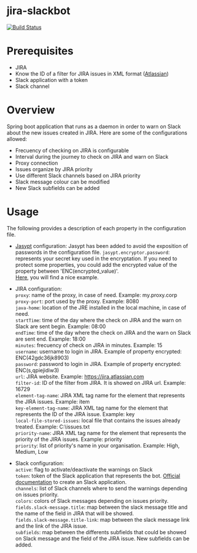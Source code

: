 # jira-slackbot
[![Build Status](https://travis-ci.org/noeliajimenezg/jira-slackbot.svg?branch=master)](https://travis-ci.org/noeliajimenezg/jira-slackbot)

# Prerequisites
- JIRA
- Know the ID of a filter for JIRA issues in XML format ([Atlassian](https://confluence.atlassian.com/jira064/displaying-search-results-in-xml-720416695.html))
- Slack application with a token
- Slack channel

# Overview
Spring boot application that runs as a daemon in order to warn on Slack about the new issues created in JIRA.
Here are some of the configurations allowed:
- Frecuency of checking on JIRA is configurable
- Interval during the journey to check on JIRA and warn on Slack
- Proxy connection
- Issues organize by JIRA priority
- Use different Slack channels based on JIRA priority
- Slack message colour can be modified
- New Slack subfields can be added

# Usage
The following provides a description of each property in the configuration file.

- [Jasypt](https://github.com/ulisesbocchio/jasypt-spring-boot) configuration: Jasypt has been added to avoid the exposition of passwords in the configuration file.
`jasypt.encryptor.password`: represents your secret key used in the encryptation. If you need to protect some properties, you could add the encrypted value of the property between 'ENC(encrypted_value)'.  
[Here](http://www.ru-rocker.com/2017/01/13/spring-boot-encrypting-sensitive-variable-properties-file/), you will find a nice example.

- JIRA configuration:  
`proxy`: name of the proxy, in case of need. Example: my.proxy.corp  
`proxy-port`: port used by the proxy. Example: 8080  
`java-home`: location of the JRE installed in the local machine, in case of need.  
`startTime`: time of the day where the check on JIRA and the warn on Slack are sent begin. Example: 08:00  
`endTime`: time of the day where the check on JIRA and the warn on Slack are sent end. Example: 18:00  
`minutes`: frecuency of check on JIRA in minutes. Example: 15  
`username`: username to login in JIRA. Example of property encrypted: ENC(42gdc36jk8903)  
`password`: password to login in JIRA. Example of property encrypted: ENC(s,qpiejidiw3)  
`url`: JIRA website. Example: https://jira.atlassian.com  
`filter-id`: ID of the filter from JIRA. It is showed on JIRA url. Example: 16729  
`element-tag-name`: JIRA XML tag name for the element that represents the JIRA issues. Example: item  
`key-element-tag-name`: JIRA XML tag name for the element that represents the ID of the JIRA issue. Example: key  
`local-file-stored-issues`: local file that contains the issues already treated. Example: C:\issues.txt  
`priority-name`: JIRA XML tag name for the element that represents the priority of the JIRA issues. Example: priority  
`priority`: list of priority's name in your organisation. Example: High, Medium, Low  

- Slack configuration:  
`active`: flag to activate/deactivate the warnings on Slack  
`token`: token of the Slack application that represents the bot. [Official documentation](https://api.slack.com/slack-apps) to create an Slack application.  
`channels`: list of Slack channels where to send the warnings depending on issues priority.  
`colors`: colors of Slack messages depending on issues priority.  
`fields.slack-message.title`: map between the slack message title and the name of the field in JIRA that will be showed.  
`fields.slack-message.title-link`: map between the slack message link and the link of the JIRA issue.  
`subfields`: map between the differents subfields that could be showed on Slack message and the field of the JIRA issue. New subfields can be added.  